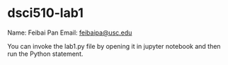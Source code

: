 # dsci510-lab1

Name: Feibai Pan
Email: feibaipa@usc.edu

You can invoke the lab1.py file by opening it in jupyter notebook and then run the Python statement.
